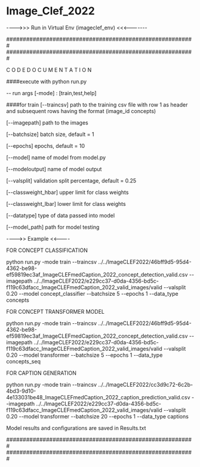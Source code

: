 # Image_Clef_2022

---->>> Run in Virtual Env (imageclef_env) <<<-------


#########################################################
#########################################################


C O D E      D O C U M E N T A T I O N



####execute with python run.py 

-- run args
[-mode] : [train,test,help]


####for train
[--traincsv] path to the training csv file with row 1 as header and subsequent rows having the format (image_id  concepts)

[--imagepath] path to the images

[--batchsize] batch size, default = 1

[--epochs] epochs, default = 10

[--model] name of model from model.py

[--modeloutput] name of model output

[--valsplit] validation split percentage, default = 0.25

[--classweight_hbar] upper limit for class weights

[--classweight_lbar] lower limit for class weights

[--datatype] type of data passed into model

[--model_path] path for model testing



---->> Example <<----

FOR CONCEPT CLASSIFICATION

python run.py -mode train --traincsv ../../ImageCLEF2022/46bff9d5-95d4-4362-be98-ef59819ec3af_ImageCLEFmedCaption_2022_concept_detection_valid.csv --imagepath ../../ImageCLEF2022/e229cc37-d0da-4356-bd5c-f119c63dfacc_ImageCLEFmedCaption_2022_valid_images/valid --valsplit 0.20 --model concept_classifier --batchsize 5 --epochs 1 --data_type concepts

FOR CONCEPT TRANSFORMER MODEL

python run.py -mode train --traincsv ../../ImageCLEF2022/46bff9d5-95d4-4362-be98-ef59819ec3af_ImageCLEFmedCaption_2022_concept_detection_valid.csv --imagepath ../../ImageCLEF2022/e229cc37-d0da-4356-bd5c-f119c63dfacc_ImageCLEFmedCaption_2022_valid_images/valid --valsplit 0.20 --model transformer --batchsize 5 --epochs 1 --data_type concepts_seq

FOR CAPTION GENERATION

python run.py -mode train --traincsv ../../ImageCLEF2022/cc3d9c72-6c2b-4bd3-9d10-4e133031be48_ImageCLEFmedCaption_2022_caption_prediction_valid.csv --imagepath ../../ImageCLEF2022/e229cc37-d0da-4356-bd5c-f119c63dfacc_ImageCLEFmedCaption_2022_valid_images/valid --valsplit 0.20 --model transformer --batchsize 20 --epochs 1 --data_type captions


Model results and configurations are saved in Results.txt


#########################################################
#########################################################